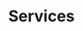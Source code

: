 ---
title: Services
excerpt: Services included in the K-Scale OS
deprecated: false
hidden: false
metadata:
  robots: index
---